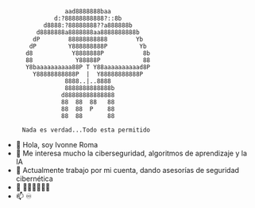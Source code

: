                      aad8888888baa              
                  d:?88888888888?::8b           
               d8888:?88888888??a888888b        
             d8888888a8888888aa8888888888b      
            dP        88888888888        Yb     
           dP         Y888888888P         Yb    
          d8           Y8888888P           8b   
          88            Y88888P            88   
          Y8baaaaaaaaaa88P T Y88aaaaaaaaaad8P   
            Y88888888888P  |  Y88888888888P     
                     8888..|..8888              
                     8888888888888b             
                    d88888888888888             
                    88  88  88   88             
                    88  88  P    88             
                    88  88       88 

         Nada es verdad...Todo esta permitido

- 👋 Hola, soy Ivonne Roma
- 👀 Me interesa mucho la ciberseguridad, algoritmos de aprendizaje y la IA
- 🌱 Actualmente trabajo por mi cuenta, dando asesorías de seguridad cibernética
- 💞️ 🌹🌹🌹😉😉😉
- 📫 ♾️

<!---
Ivonny95ter/Ivonny95ter is a ✨ special ✨ repository because its `README.md` (this file) appears on your GitHub profile.
You can click the Preview link to take a look at your changes.
--->
